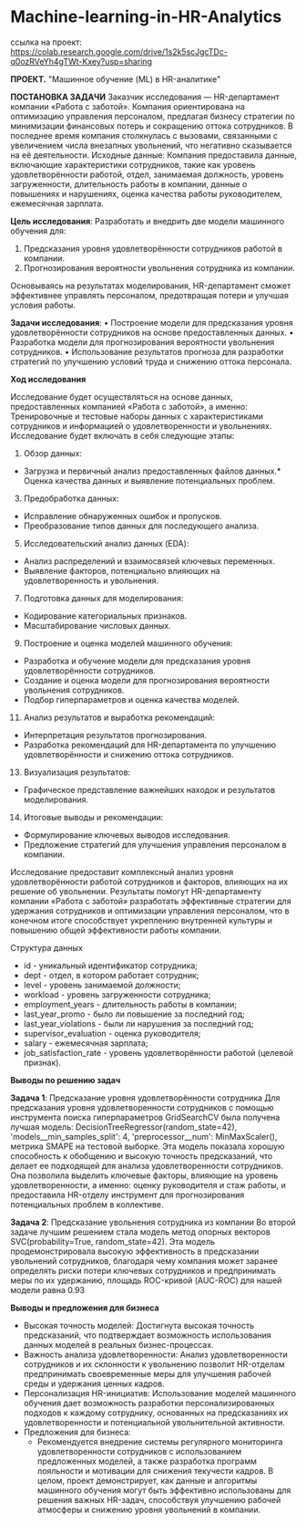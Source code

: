 # Machine-learning-in-HR-Analytics

ссылка на проект: https://colab.research.google.com/drive/1s2k5scJgcTDc-q0ozRVeYh4gTWt-Kxey?usp=sharing


****ПРОЕКТ.**** "Машинное обучение (ML) в HR-аналитике"

**ПОСТАНОВКА ЗАДАЧИ**
Заказчик исследования — HR-департамент компании «Работа с заботой». Компания ориентирована на оптимизацию управления персоналом, предлагая бизнесу стратегии по минимизации финансовых потерь и сокращению оттока сотрудников. В последнее время компания столкнулась с вызовами, связанными с увеличением числа внезапных увольнений, что негативно сказывается на её деятельности.
Исходные данные: Компания предоставила данные, включающие характеристики сотрудников, такие как уровень удовлетворённости работой, отдел, занимаемая должность, уровень загруженности, длительность работы в компании, данные о повышениях и нарушениях, оценка качества работы руководителем, ежемесячная зарплата.

**Цель исследования**: Разработать и внедрить две модели машинного обучения для:
1.	Предсказания уровня удовлетворённости сотрудников работой в компании.
2.	Прогнозирования вероятности увольнения сотрудника из компании.
   
Основываясь на результатах моделирования, HR-департамент сможет эффективнее управлять персоналом, предотвращая потери и улучшая условия работы.

**Задачи исследования**:
•	Построение модели для предсказания уровня удовлетворённости сотрудников на основе предоставленных данных.
•	Разработка модели для прогнозирования вероятности увольнения сотрудников.
•	Использование результатов прогноза для разработки стратегий по улучшению условий труда и снижению оттока персонала.

**Ход исследования**

Исследование будет осуществляться на основе данных, предоставленных компанией «Работа с заботой», а именно: Тренировочные и тестовые наборы данных с характеристиками сотрудников и информацией о удовлетворенности и увольнениях.
Исследование будет включать в себя следующие этапы:
1.	Обзор данных:
* Загрузка и первичный анализ предоставленных файлов данных.* Оценка качества данных и выявление потенциальных проблем.

3.	Предобработка данных:
* Исправление обнаруженных ошибок и пропусков.
* Преобразование типов данных для последующего анализа.

5.	Исследовательский анализ данных (EDA):
* Анализ распределений и взаимосвязей ключевых переменных.
* Выявление факторов, потенциально влияющих на удовлетворенность и увольнения.

7.	Подготовка данных для моделирования:
* Кодирование категориальных признаков.
* Масштабирование числовых данных.

9.	Построение и оценка моделей машинного обучения:
* Разработка и обучение модели для предсказания уровня удовлетворённости сотрудников.
* Создание и оценка модели для прогнозирования вероятности увольнения сотрудников.
* Подбор гиперпараметров и оценка качества моделей.

11.	Анализ результатов и выработка рекомендаций:
* Интерпретация результатов прогнозирования.
* Разработка рекомендаций для HR-департамента по улучшению удовлетворённости и снижению оттока сотрудников.

13.	Визуализация результатов:
* Графическое представление важнейших находок и результатов моделирования.

14.	Итоговые выводы и рекомендации:
* Формулирование ключевых выводов исследования.
* Предложение стратегий для улучшения управления персоналом в компании.

Исследование предоставит комплексный анализ уровня удовлетворённости работой сотрудников и факторов, влияющих на их решение об увольнении. Результаты помогут HR-департаменту компании «Работа с заботой» разработать эффективные стратегии для удержания сотрудников и оптимизации управления персоналом, что в конечном итоге способствует укреплению внутренней культуры и повышению общей эффективности работы компании.

Структура данных
* id - уникальный идентификатор сотрудника;
* dept - отдел, в котором работает сотрудник;
* level - уровень занимаемой должности;
* workload - уровень загруженности сотрудника;
* employment_years - длительность работы в компании;
* last_year_promo - было ли повышение за последний год;
* last_year_violations - были ли нарушения за последний год;
* supervisor_evaluation - оценка руководителя;
* salary - ежемесячная зарплата;
* job_satisfaction_rate - уровень удовлетворённости работой (целевой признак).

**Выводы по решению задач**

**Задача 1**: Предсказание уровня удовлетворённости сотрудника Для предсказания уровня удовлетворенности сотрудников с помощью инструмента поиска гиперпараметров GridSearchCV была получена лучшая модель: DecisionTreeRegressor(random_state=42), 'models__min_samples_split': 4, 'preprocessor__num': MinMaxScaler(), метрика SMAPE на тестовой выборке. Эта модель показала хорошую способность к обобщению и высокую точность предсказаний, что делает ее подходящей для анализа удовлетворенности сотрудников. Она позволила выделить ключевые факторы, влияющие на уровень удовлетворенности, а именно: оценку руководителя и стаж работы, и предоставила HR-отделу инструмент для прогнозирования потенциальных проблем в коллективе.

**Задача 2**: Предсказание увольнения сотрудника из компании Во второй задаче лучшим решением стала модель метод опорных векторов SVC(probability=True, random_state=42). Эта модель продемонстрировала высокую эффективность в предсказании увольнений сотрудников, благодаря чему компания может заранее определять риски потери ключевых сотрудников и предпринимать меры по их удержанию, площадь ROC-кривой (AUC-ROC) для нашей модели равна 0.93

**Выводы и предложения для бизнеса**
* Высокая точность моделей: Достигнута высокая точность предсказаний, что подтверждает возможность использования данных моделей в реальных бизнес-процессах.
* Важность анализа удовлетворенности: Анализ удовлетворенности сотрудников и их склонности к увольнению позволит HR-отделам предпринимать своевременные меры для улучшения рабочей среды и удержания ценных кадров.
* Персонализация HR-инициатив: Использование моделей машинного обучения дает возможность разработки персонализированных подходов к каждому сотруднику, основанных на предсказаниях их удовлетворенности и потенциальной увольнительной активности.
* Предложения для бизнеса:
  * Рекомендуется внедрение системы регулярного мониторинга удовлетворенности сотрудников с использованием предложенных моделей, а также разработка программ лояльности и мотивации для снижения текучести кадров.
В целом, проект демонстрирует, как данные и алгоритмы машинного обучения могут быть эффективно использованы для решения важных HR-задач, способствуя улучшению рабочей атмосферы и снижению уровня увольнений в компании.

